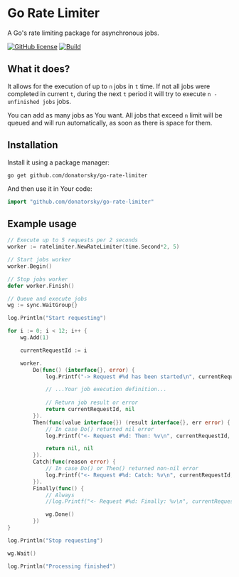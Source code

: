# Go Rate Limiter

A Go's rate limiting package for asynchronous jobs.

[![GitHub license](https://img.shields.io/github/license/donatorsky/go-rate-limiter)](https://github.com/donatorsky/go-rate-limiter/blob/main/LICENSE)
[![Build](https://github.com/donatorsky/go-rate-limiter/workflows/Tests/badge.svg?branch=main)](https://github.com/donatorsky/go-rate-limiter/actions?query=branch%3Amain)

## What it does?

It allows for the execution of up to `n` jobs in `t` time. If not all jobs were completed in current `t`, during the next `t` period it will try to execute `n - unfinished jobs` jobs.

You can add as many jobs as You want. All jobs that exceed `n` limit will be queued and will run automatically, as soon as there is space for them.

## Installation

Install it using a package manager:

```shell
go get github.com/donatorsky/go-rate-limiter
```

And then use it in Your code:

```go
import "github.com/donatorsky/go-rate-limiter"
```

## Example usage

```go
// Execute up to 5 requests per 2 seconds
worker := ratelimiter.NewRateLimiter(time.Second*2, 5)

// Start jobs worker
worker.Begin()

// Stop jobs worker
defer worker.Finish()

// Queue and execute jobs
wg := sync.WaitGroup{}

log.Println("Start requesting")

for i := 0; i < 12; i++ {
    wg.Add(1)

    currentRequestId := i

    worker.
        Do(func() (interface{}, error) {
            log.Printf("-> Request #%d has been started\n", currentRequestId)

            // ...Your job execution definition...
            
            // Return job result or error
            return currentRequestId, nil
        }).
        Then(func(value interface{}) (result interface{}, err error) {
            // In case Do() returned nil error
            log.Printf("<- Request #%d: Then: %v\n", currentRequestId, v)

            return nil, nil
        }).
        Catch(func(reason error) {
            // In case Do() or Then() returned non-nil error
            log.Printf("<- Request #%d: Catch: %v\n", currentRequestId, reason)
        }).
        Finally(func() {
            // Always
            //log.Printf("<- Request #%d: Finally: %v\n", currentRequestId, v)

            wg.Done()
        })
}

log.Println("Stop requesting")

wg.Wait()

log.Println("Processing finished")
```
